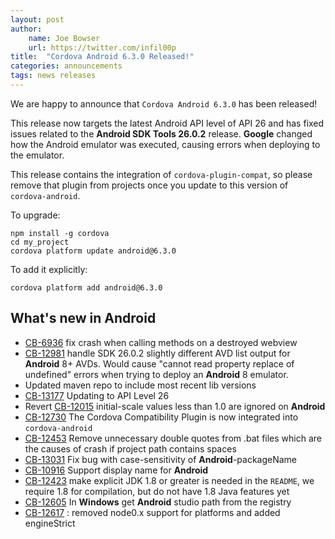 ```yaml
---
layout: post
author:
    name: Joe Bowser
    url: https://twitter.com/infil00p
title:  "Cordova Android 6.3.0 Released!"
categories: announcements
tags: news releases
---
```


We are happy to announce that `Cordova Android 6.3.0` has been released! 

This release now targets the latest Android API level of API 26 and has fixed issues related to the **Android SDK Tools 26.0.2** release. **Google** changed how the Android emulator was executed, causing errors when deploying to the emulator. 

This release contains the integration of `cordova-plugin-compat`, so please remove that plugin from projects once you update to this version of `cordova-android`.

To upgrade:

    npm install -g cordova
    cd my_project
    cordova platform update android@6.3.0

To add it explicitly:

    cordova platform add android@6.3.0

<!--more-->
## What's new in Android
* [CB-6936](https://issues.apache.org/jira/browse/CB-6936) fix crash when calling methods on a destroyed webview
* [CB-12981](https://issues.apache.org/jira/browse/CB-12981) handle SDK 26.0.2 slightly different AVD list output for **Android** 8+ AVDs. Would cause "cannot read property replace of undefined" errors when trying to deploy an **Android** 8 emulator.
* Updated maven repo to include most recent lib versions
* [CB-13177](https://issues.apache.org/jira/browse/CB-13177) Updating to API Level 26
* Revert [CB-12015](https://issues.apache.org/jira/browse/CB-12015) initial-scale values less than 1.0 are ignored on **Android**
* [CB-12730](https://issues.apache.org/jira/browse/CB-12730) The Cordova Compatibility Plugin is now integrated into `cordova-android`
* [CB-12453](https://issues.apache.org/jira/browse/CB-12453) Remove unnecessary double quotes from .bat files which are the causes of crash if project path contains spaces
* [CB-13031](https://issues.apache.org/jira/browse/CB-13031) Fix bug with case-sensitivity of **Android**-packageName
* [CB-10916](https://issues.apache.org/jira/browse/CB-10916) Support display name for **Android**
* [CB-12423](https://issues.apache.org/jira/browse/CB-12423) make explicit JDK 1.8 or greater is needed in the `README`, we require 1.8 for compilation, but do not have 1.8 Java features yet
* [CB-12605](https://issues.apache.org/jira/browse/CB-12605) In **Windows** get **Android** studio path from the registry
* [CB-12617](https://issues.apache.org/jira/browse/CB-12617) : removed node0.x support for platforms and added engineStrict

